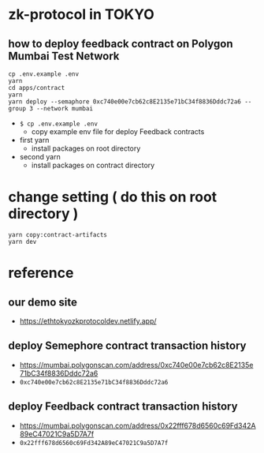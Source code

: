 # zk-protocol in TOKYO

## how to deploy feedback contract on Polygon Mumbai Test Network  
```shell
cp .env.example .env 
yarn
cd apps/contract
yarn
yarn deploy --semaphore 0xc740e00e7cb62c8E2135e71bC34f8836Dddc72a6 --group 3 --network mumbai
```
- `$ cp .env.example .env`
  - copy example env file for deploy Feedback contracts
- first yarn
  - install packages on root directory
- second yarn
  - install packages on contract directory
# change setting ( do this on root directory )
```shell
yarn copy:contract-artifacts
yarn dev
```

# reference 
## our demo site
- https://ethtokyozkprotocoldev.netlify.app/

## deploy Semephore contract transaction history
- https://mumbai.polygonscan.com/address/0xc740e00e7cb62c8E2135e71bC34f8836Dddc72a6
- `0xc740e00e7cb62c8E2135e71bC34f8836Dddc72a6`
## deploy Feedback contract transaction history
- https://mumbai.polygonscan.com/address/0x22fff678d6560c69Fd342A89eC47021C9a5D7A7f
- `0x22fff678d6560c69Fd342A89eC47021C9a5D7A7f`
